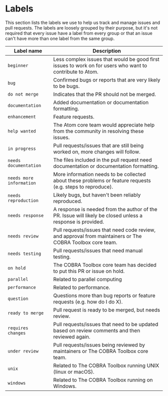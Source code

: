 # Labels

This section lists the labels we use to help us track and manage issues and pull requests. The labels are loosely grouped by their purpose, but it's not required that every issue have a label from every group or that an issue can't have more than one label from the same group.

| Label name | Description |
| -----------| --- |
| `beginner` | Less complex issues that would be good first issues to work on for users who want to contribute to Atom. |
| `bug` | Confirmed bugs or reports that are very likely to be bugs. |
| `do not merge` | Indicates that the PR should not be merged. |
| `documentation` | Added documentation or documentation formatting. |
| `enhancement` | Feature requests. |
| `help wanted` | The Atom core team would appreciate help from the community in resolving these issues. |
| `in progress` | Pull requests/issues that are still being worked on, more changes will follow. |
| `needs documentation` | The files included in the pull request need documentation or documentation formatting. |
| `needs more information` | More information needs to be collected about these problems or feature requests (e.g. steps to reproduce). |
| `needs reproduction` | Likely bugs, but haven't been reliably reproduced. |
| `needs response` | A response is needed from the author of the PR. Issue will likely be closed unless a response is provided. |
| `needs review` | Pull requests/issues that need code review, and approval from maintainers or The COBRA Toolbox core team. |
| `needs testing` | Pull requests/issues that need manual testing. |
| `on hold`  | The COBRA Toolbox core team has decided to put this PR or issue on hold. |
| `parallel` | Related to parallel computing |
| `performance` | Related to performance. |
| `question` | Questions more than bug reports or feature requests (e.g. how do I do X). |
| `ready to merge` | Pull request is ready to be merged, but needs review. |
| `requires changes` | Pull requests/issues that need to be updated based on review comments and then reviewed again. |
| `under review` | Pull requests/issues being reviewed by maintainers or The COBRA Toolbox core team. |
| `unix` | Related to The COBRA Toolbox running UNIX (linux or macOS). |
| `windows` | Related to The COBRA Toolbox running on Windows. |
